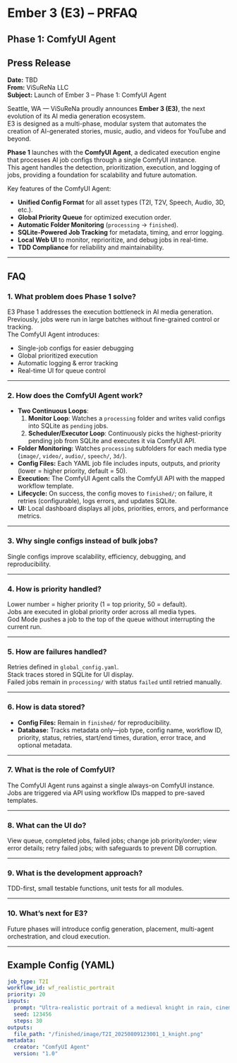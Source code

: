 # Ember 3 (E3) – PRFAQ
## Phase 1: ComfyUI Agent

## Press Release

**Date:** TBD  
**From:** ViSuReNa LLC  
**Subject:** Launch of Ember 3 – Phase 1: ComfyUI Agent

Seattle, WA — ViSuReNa proudly announces **Ember 3 (E3)**, the next evolution of its AI media generation ecosystem.  
E3 is designed as a multi-phase, modular system that automates the creation of AI-generated stories, music, audio, and videos for YouTube and beyond.  

**Phase 1** launches with the **ComfyUI Agent**, a dedicated execution engine that processes AI job configs through a single ComfyUI instance.  
This agent handles the detection, prioritization, execution, and logging of jobs, providing a foundation for scalability and future automation.

Key features of the ComfyUI Agent:
- **Unified Config Format** for all asset types (T2I, T2V, Speech, Audio, 3D, etc.).
- **Global Priority Queue** for optimized execution order.
- **Automatic Folder Monitoring** (`processing` → `finished`).
- **SQLite-Powered Job Tracking** for metadata, timing, and error logging.
- **Local Web UI** to monitor, reprioritize, and debug jobs in real-time.
- **TDD Compliance** for reliability and maintainability.

---

## FAQ

### 1. What problem does Phase 1 solve?
E3 Phase 1 addresses the execution bottleneck in AI media generation.  
Previously, jobs were run in large batches without fine-grained control or tracking.  
The ComfyUI Agent introduces:
- Single-job configs for easier debugging
- Global prioritized execution
- Automatic logging & error tracking
- Real-time UI for queue control

---

### 2. How does the ComfyUI Agent work?
- **Two Continuous Loops**:
  1. **Monitor Loop**: Watches a `processing` folder and writes valid configs into SQLite as `pending` jobs.
  2. **Scheduler/Executor Loop**: Continuously picks the highest-priority pending job from SQLite and executes it via ComfyUI API.
- **Folder Monitoring:** Watches `processing` subfolders for each media type (`image/`, `video/`, `audio/`, `speech/`, `3d/`).
- **Config Files:** Each YAML job file includes inputs, outputs, and priority (lower = higher priority, default = 50).
- **Execution:** The ComfyUI Agent calls the ComfyUI API with the mapped workflow template.
- **Lifecycle:** On success, the config moves to `finished/`; on failure, it retries (configurable), logs errors, and updates SQLite.
- **UI:** Local dashboard displays all jobs, priorities, errors, and performance metrics.

---

### 3. Why single configs instead of bulk jobs?
Single configs improve scalability, efficiency, debugging, and reproducibility.

---

### 4. How is priority handled?
Lower number = higher priority (1 = top priority, 50 = default).  
Jobs are executed in global priority order across all media types.  
God Mode pushes a job to the top of the queue without interrupting the current run.

---

### 5. How are failures handled?
Retries defined in `global_config.yaml`.  
Stack traces stored in SQLite for UI display.  
Failed jobs remain in `processing/` with status `failed` until retried manually.

---

### 6. How is data stored?
- **Config Files:** Remain in `finished/` for reproducibility.
- **Database:** Tracks metadata only—job type, config name, workflow ID, priority, status, retries, start/end times, duration, error trace, and optional metadata.

---

### 7. What is the role of ComfyUI?
The ComfyUI Agent runs against a single always-on ComfyUI instance.  
Jobs are triggered via API using workflow IDs mapped to pre-saved templates.

---

### 8. What can the UI do?
View queue, completed jobs, failed jobs; change job priority/order; view error details; retry failed jobs; with safeguards to prevent DB corruption.

---

### 9. What is the development approach?
TDD-first, small testable functions, unit tests for all modules.

---

### 10. What’s next for E3?
Future phases will introduce config generation, placement, multi-agent orchestration, and cloud execution.

---

## Example Config (YAML)

```yaml
job_type: T2I
workflow_id: wf_realistic_portrait
priority: 20
inputs:
  prompt: "Ultra-realistic portrait of a medieval knight in rain, cinematic lighting"
  seed: 123456
  steps: 30
outputs:
  file_path: "/finished/image/T2I_20250809123001_1_knight.png"
metadata:
  creator: "ComfyUI Agent"
  version: "1.0"
```
